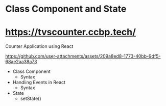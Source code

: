 # Class Component and State
# https://tvscounter.ccbp.tech/

Counter Application using React

https://github.com/user-attachments/assets/209a8ed8-1773-40bb-9df5-68ae2aa38a73

- Class Component
  - Syntax
- Handling Events in React
  - Syntax
- State
  - setState()
